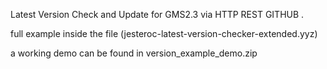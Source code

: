 Latest Version Check and Update for GMS2.3
via
HTTP REST GITHUB .

full example inside the file (jesteroc-latest-version-checker-extended.yyz)

a working demo can be found in 
version_example_demo.zip

